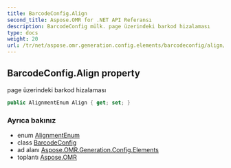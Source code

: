 ```yaml
---
title: BarcodeConfig.Align
second_title: Aspose.OMR for .NET API Referansı
description: BarcodeConfig mülk. page üzerindeki barkod hizalaması
type: docs
weight: 20
url: /tr/net/aspose.omr.generation.config.elements/barcodeconfig/align/
---
```

## BarcodeConfig.Align property

page üzerindeki barkod hizalaması

```csharp
public AlignmentEnum Align { get; set; }
```

### Ayrıca bakınız

* enum [AlignmentEnum](../../../aspose.omr.generation.config.enums/alignmentenum/)
* class [BarcodeConfig](../)
* ad alanı [Aspose.OMR.Generation.Config.Elements](../../barcodeconfig/)
* toplantı [Aspose.OMR](../../../)


